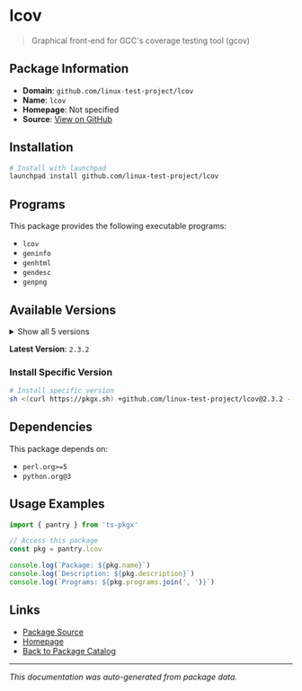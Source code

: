 # lcov

> Graphical front-end for GCC's coverage testing tool (gcov)

## Package Information

- **Domain**: `github.com/linux-test-project/lcov`
- **Name**: `lcov`
- **Homepage**: Not specified
- **Source**: [View on GitHub](https://github.com/pkgxdev/pantry/tree/main/projects/github.com/linux-test-project/lcov/package.yml)

## Installation

```bash
# Install with launchpad
launchpad install github.com/linux-test-project/lcov
```

## Programs

This package provides the following executable programs:

- `lcov`
- `geninfo`
- `genhtml`
- `gendesc`
- `genpng`

## Available Versions

<details>
<summary>Show all 5 versions</summary>

- `2.3.2`, `2.3.1`, `2.3.0`, `2.2.0`, `1.16.0`

</details>

**Latest Version**: `2.3.2`

### Install Specific Version

```bash
# Install specific version
sh <(curl https://pkgx.sh) +github.com/linux-test-project/lcov@2.3.2 -- $SHELL -i
```

## Dependencies

This package depends on:

- `perl.org>=5`
- `python.org@3`

## Usage Examples

```typescript
import { pantry } from 'ts-pkgx'

// Access this package
const pkg = pantry.lcov

console.log(`Package: ${pkg.name}`)
console.log(`Description: ${pkg.description}`)
console.log(`Programs: ${pkg.programs.join(', ')}`)
```

## Links

- [Package Source](https://github.com/pkgxdev/pantry/tree/main/projects/github.com/linux-test-project/lcov/package.yml)
- [Homepage](#)
- [Back to Package Catalog](../../../package-catalog.md)

---

*This documentation was auto-generated from package data.*
